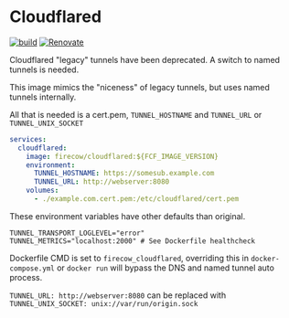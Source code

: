 # Cloudflared

[![build](https://img.shields.io/github/actions/workflow/status/firecow/cloudflared/qa.yml?branch=main)](https://github.com/firecow/cloudflared/actions)
[![Renovate](https://img.shields.io/badge/renovate-enabled-brightgreen.svg)](https://renovatebot.com)

Cloudflared "legacy" tunnels have been deprecated. A switch to named tunnels is needed.

This image mimics the "niceness" of legacy tunnels, but uses named tunnels internally.

All that is needed is a cert.pem, `TUNNEL_HOSTNAME` and `TUNNEL_URL` or `TUNNEL_UNIX_SOCKET`

```yml
services:
  cloudflared:
    image: firecow/cloudflared:${FCF_IMAGE_VERSION}
    environment:
      TUNNEL_HOSTNAME: https://somesub.example.com
      TUNNEL_URL: http://webserver:8080
    volumes:
      - ./example.com.cert.pem:/etc/cloudflared/cert.pem
``` 

These environment variables have other defaults than original.
```shell
TUNNEL_TRANSPORT_LOGLEVEL="error"
TUNNEL_METRICS="localhost:2000" # See Dockerfile healthcheck
```

Dockerfile CMD is set to `firecow_cloudflared`, overriding this in `docker-compose.yml` or `docker run` will bypass the DNS and named tunnel auto process. 


`TUNNEL_URL: http://webserver:8080` can be replaced with `TUNNEL_UNIX_SOCKET: unix://var/run/origin.sock`
